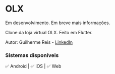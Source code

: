 # OLX

Em desenvolvimento. Em breve mais informações.

Clone da loja virtual OLX. Feito em Flutter.

Autor: Guilherme Reis - [LinkedIn](https://www.linkedin.com/in/guilhermereisdev/)

### Sistemas disponíveis
✅ Android | ✅ iOS | ✅ Web
